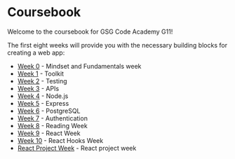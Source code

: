 # Coursebook

Welcome to the coursebook for GSG Code Academy G11!

The first eight weeks will provide you with the necessary building blocks for creating a web app:

- [Week 0](week-0/README.md) - Mindset and Fundamentals week
- [Week 1](week-1/README.md) - Toolkit
- [Week 2](week-2/README.md) - Testing
- [Week 3](week-3/README.md) - APIs
- [Week 4](week-4/README.md) - Node.js
- [Week 5](week-5/README.md) - Express
- [Week 6](week-6/README.md) - PostgreSQL
- [Week 7](week-7/README.md) - Authentication
- [Week 8](week-8/README.md) - Reading Week
- [Week 9](week-9/README.md) - React Week
- [Week 10](week-10/README.md) - React Hooks Week
- [React Project Week](react_project.md) - React project week
